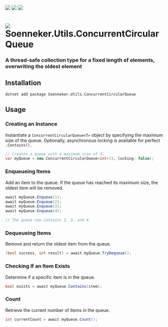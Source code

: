 [![](https://img.shields.io/nuget/v/soenneker.utils.concurrentcircularqueue.svg?style=for-the-badge)](https://www.nuget.org/packages/soenneker.utils.concurrentcircularqueue/)
[![](https://img.shields.io/github/actions/workflow/status/soenneker/soenneker.utils.concurrentcircularqueue/publish-package.yml?style=for-the-badge)](https://github.com/soenneker/soenneker.utils.concurrentcircularqueue/actions/workflows/publish-package.yml)
[![](https://img.shields.io/nuget/dt/soenneker.utils.concurrentcircularqueue.svg?style=for-the-badge)](https://www.nuget.org/packages/soenneker.utils.concurrentcircularqueue/)

# ![](https://user-images.githubusercontent.com/4441470/224455560-91ed3ee7-f510-4041-a8d2-3fc093025112.png) Soenneker.Utils.ConcurrentCircularQueue
### A thread-safe collection type for a fixed length of elements, overwriting the oldest element

## Installation

```
dotnet add package Soenneker.Utils.ConcurrentCircularQueue
```

## Usage

### Creating an Instance
Instantiate a `ConcurrentCircularQueue<T>` object by specifying the maximum size of the queue. Optionally, asynchronous locking is available for perfect `.Contains().`
```csharp
// Creates a queue with a maximum size of 3.
var myQueue = new ConcurrentCircularQueue<int>(3, locking: false);
```

### Enqueueing Items
Add an item to the queue. If the queue has reached its maximum size, the oldest item will be removed.
```csharp
await myQueue.Enqueue(1);
await myQueue.Enqueue(2);
await myQueue.Enqueue(3);
await myQueue.Enqueue(4);

// The queue now contains 2, 3, and 4.
```

### Dequeueing Items
Remove and return the oldest item from the queue.
```csharp
(bool success, int result) = await myQueue.TryDequeue();
```

### Checking If an Item Exists
Determine if a specific item is in the queue.
```csharp
bool exists = await myQueue.Contains(item);
```

### Count
Retrieve the current number of items in the queue.
```csharp
int currentCount = await myQueue.Count();
```